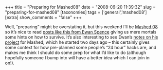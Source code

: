 +++
title = "Preparing for Mashed08"
date = "2008-06-20 11:39:32"
slug = "preparing-for-mashed08"
[taxonomies]
tags = ['general','mashed08']
[extra]
show_comments = "false"
+++

Well, “preparing” might be overstating it, but this weekend I’ll be [Mashed 08](http://mashed08.backnetwork.com/default.aspx) so it’s nice to read [posts like this from Ewan Spence](http://www.ewanspence.com/blog/2008/06/18/top-ten-tips-to-survive-the-bbc-mashed-experience/) giving us mere mortals some hints on how to survive. It’s also interesting to see Ewan’s [notes on his project](http://socialflightsim.wordpress.com/) for Mashed, which he started two days ago – this certainly gives some context for how pre-planned some people’s “24 hour” hacks are, and makes me think I should do some prep for what I’d like to do (although hopefully someone I bump into will have a better idea which I can join in on!).
